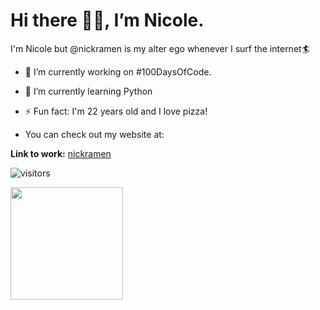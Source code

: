 # Hi there 👋🏼, I’m Nicole.

I'm Nicole but @nickramen is my alter ego whenever I surf the internet🏄

- 🔭 I’m currently working on #100DaysOfCode.

- 🌱 I’m currently learning Python

- ⚡ Fun fact: I'm 22 years old and I love pizza!

- You can check out my website at: 

**Link to work:** [nickramen](https://nickramen.com/)


![visitors](https://visitor-badge.glitch.me/badge?page_id=${nickramen}.${nickramen})


<img height="180em" src="https://github-readme-stats.vercel.app/api?username=nickramen=true&hide_border=true&&count_private=true&include_all_commits=true" />


<!--
**nickramen/nickramen** is a ✨ _special_ ✨ repository because its `README.md` (this file) appears on your GitHub profile.

Here are some ideas to get you started:

- 🔭 I’m currently working on ...
- 🌱 I’m currently learning ...
- 👯 I’m looking to collaborate on ...
- 🤔 I’m looking for help with ...
- 💬 Ask me about ...
- 📫 How to reach me: ...
- 😄 Pronouns: ...
- ⚡ Fun fact: ...
-->

